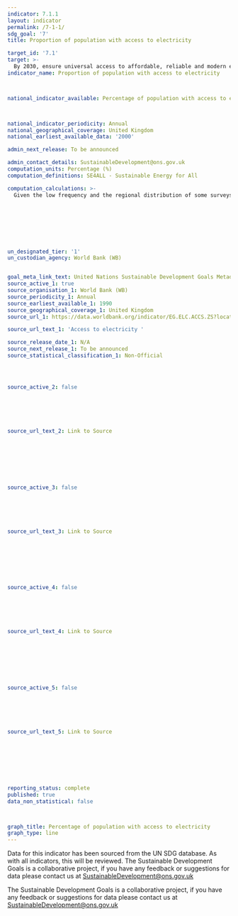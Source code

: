 ```yaml
---
indicator: 7.1.1
layout: indicator
permalink: /7-1-1/
sdg_goal: '7'
title: Proportion of population with access to electricity

target_id: '7.1'
target: >-
  By 2030, ensure universal access to affordable, reliable and modern energy services
indicator_name: Proportion of population with access to electricity



national_indicator_available: Percentage of population with access to electricity



national_indicator_periodicity: Annual
national_geographical_coverage: United Kingdom
national_earliest_available_data: '2000'

admin_next_release: To be announced

admin_contact_details: SustainableDevelopment@ons.gov.uk
computation_units: Percentage (%)
computation_definitions: SE4ALL - Sustainable Energy for All

computation_calculations: >-
  Given the low frequency and the regional distribution of some surveys, a number of countries have gaps in available data. To develop the historical evolution and starting point of electrification rates, a simple modelling approach was adopted to fill in the missing data points - around 1990, 2000, 2010 and 2012. This modelling approach allowed the estimation of electrification rates for 212 countries over these time periods. The SE4ALL Global Tracking Framework Report (2013) referenced below provides more details on the suggested methodology for tracking access to energy (Chapter 2, Section 1, page 82-87).








un_designated_tier: '1'
un_custodian_agency: World Bank (WB)


goal_meta_link_text: United Nations Sustainable Development Goals Metadata (PDF 212 KB)
source_active_1: true
source_organisation_1: World Bank (WB)
source_periodicity_1: Annual
source_earliest_available_1: 1990
source_geographical_coverage_1: United Kingdom
source_url_1: https://data.worldbank.org/indicator/EG.ELC.ACCS.ZS?locations=GB

source_url_text_1: 'Access to electricity '

source_release_date_1: N/A
source_next_release_1: To be announced
source_statistical_classification_1: Non-Official




source_active_2: false






source_url_text_2: Link to Source








source_active_3: false






source_url_text_3: Link to Source








source_active_4: false






source_url_text_4: Link to Source








source_active_5: false






source_url_text_5: Link to Source








reporting_status: complete
published: true
data_non_statistical: false



graph_title: Percentage of population with access to electricity
graph_type: line
---
```

Data for this indicator has been sourced from the UN SDG database. As with all indicators, this will be reviewed.
The Sustainable Development Goals is a collaborative project, if you have any feedback or suggestions for data please contact us at <SustainableDevelopment@ons.gov.uk>


  
The Sustainable Development Goals is a collaborative project, if you have any feedback or suggestions for data please contact us at <SustainableDevelopment@ons.gov.uk>


